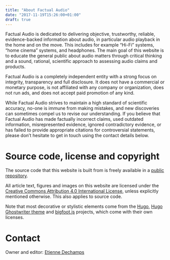 ```yaml
---
title: "About Factual Audio"
date: "2017-11-19T15:26:00+01:00"
draft: true
---
```


Factual Audio is dedicated to delivering objective, trustworthy, reliable, evidence-backed information about audio, in particular audio playback in the home and on the move. This includes for example “Hi-Fi” systems, “home cinema” systems, and headphones. The main goal of this website is to educate the general public about audio matters through critical thinking and a sound, rational, scientific approach to assessing audio claims and products.

Factual Audio is a completely independent entity with a strong focus on integrity, transparency and full disclosure. It does not have a commercial or monetary purpose, is not affiliated with any company or organization, does not run ads, and does not accept paid promotion of any kind.

While Factual Audio strives to maintain a high standard of scientific accuracy, no-one is immune from making mistakes, and new discoveries can sometimes compel us to revise our understanding. If you believe that Factual Audio has made factually incorrect claims, used outdated information, misrepresented evidence, ignored contradictory evidence, or has failed to provide appropriate citations for controversial statements, please don’t hesitate to get in touch using the contact details below.

# Source code, license and copyright

The source code that this website is built from is freely available in a [public repository][].

All article text, figures and images on this website are licensed under the [Creative Commons Attribution 4.0 International License][cc], unless explicitly mentioned otherwise. This also applies to source code.

Note that most decorative or stylistic elements come from the [Hugo][], [Hugo Ghostwriter theme][] and [bigfoot.js][] projects, which come with their own licenses.

# Contact

Owner and editor: [Etienne Dechamps](mailto:etienne@edechamps.fr)

[bigfoot.js]: http://www.bigfootjs.com/

[cc]: https://creativecommons.org/licenses/by/4.0/

[hugo]: https://gohugo.io/

[hugo ghostwriter theme]: https://github.com/roryg/ghostwriter

[public repository]: https://github.com/factualaudio/factualaudio
